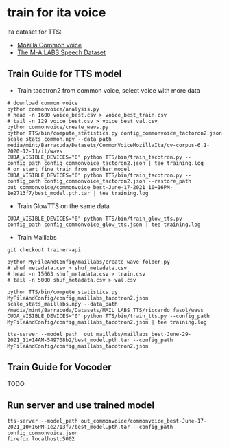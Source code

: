 # train for ita voice
Ita dataset for TTS:
* [Mozilla Common voice](https://commonvoice.mozilla.org/)
* [The M-AILABS Speech Dataset](https://www.caito.de/2019/01/the-m-ailabs-speech-dataset/)

## Train Guide for TTS model
* Train tacotron2 from common voice, select voice with more data

```
# download common voice
python commonvoice/analysis.py
# head -n 1600 voice_best.csv > voice_best_train.csv
# tail -n 129 voice_best.csv > voice_best_val.csv
python commonvoice/create_wavs.py
python TTS/bin/compute_statistics.py config_commonvoice_tactoron2.json scale_stats_common.npy --data_path media/mint/Barracuda/Datasets/CommonVoiceMozillaIta/cv-corpus-6.1-2020-12-11/it/wavs
CUDA_VISIBLE_DEVICES="0" python TTS/bin/train_tacotron.py --config_path config_commonvoice_tactoron2.json | tee training.log
# or start fine train from another model
CUDA_VISIBLE_DEVICES="0" python TTS/bin/train_tacotron.py --config_path config_commonvoice_tactoron2.json --restore_path out_commonvoice/commonvoice_best-June-17-2021_10+16PM-1e2713f7/best_model.pth.tar | tee training.log 
```

* Train GlowTTS on the same data

```
CUDA_VISIBLE_DEVICES="0" python TTS/bin/train_glow_tts.py --config_path config_commonvoice_glow_tts.json | tee training.log
```

* Train Maillabs
```
git checkout trainer-api

python MyFileAndConfig/maillabs/create_wave_folder.py 
# shuf metadata.csv > shuf_metadata.csv
# head -n 15663 shuf_metadata.csv > train.csv
# tail -n 5000 shuf_metadata.csv > val.csv

python TTS/bin/compute_statistics.py MyFileAndConfig/config_maillabs_tacotron2.json scale_stats_maillabs.npy --data_path /media/mint/Barracuda/Datasets/MAIL_LABS_TTS/riccardo_fasol/wavs
CUDA_VISIBLE_DEVICES="0" python TTS/bin/train_tts.py --config_path MyFileAndConfig/config_maillabs_tacotron2.json | tee training.log

tts-server --model_path  out_maillabs/maillabs_best-June-29-2021_11+14AM-549708b2/best_model.pth.tar --config_path MyFileAndConfig/config_maillabs_tacotron2.json
```

## Train Guide for Vocoder
TODO

## Run server and use trained model
```
tts-server --model_path out_commonvoice/commonvoice_best-June-17-2021_10+16PM-1e2713f7/best_model.pth.tar --config_path config_commonvoice.json
firefox localhost:5002
```
